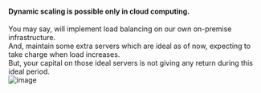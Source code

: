 #### Dynamic scaling is possible only in cloud computing.
You may say, will implement load balancing on our own on-premise infrastructure.</br> 
And, maintain some extra servers which are ideal as of now, expecting to take charge when load increases.</br> 
But, your capital on those ideal servers is not giving any return during this ideal period.</br> 
![image](https://github.com/user-attachments/assets/b7132837-92fa-4e0b-8ee8-00c75a6bc3f0)
